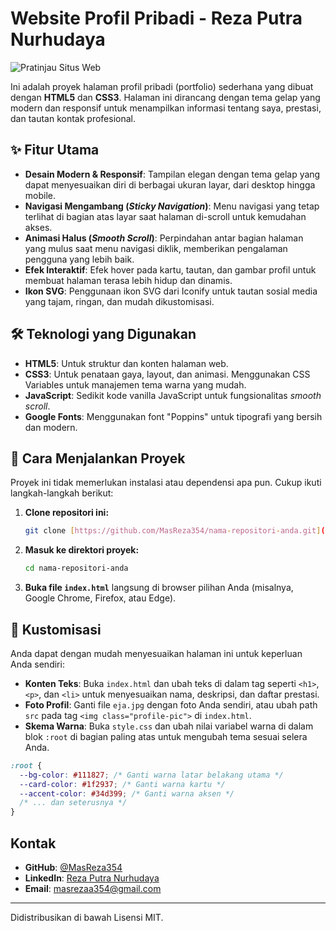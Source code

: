 # Website Profil Pribadi - Reza Putra Nurhudaya

![Pratinjau Situs Web](https://i.imgur.com/uG9Xo03.png)

Ini adalah proyek halaman profil pribadi (portfolio) sederhana yang dibuat dengan **HTML5** dan **CSS3**. Halaman ini dirancang dengan tema gelap yang modern dan responsif untuk menampilkan informasi tentang saya, prestasi, dan tautan kontak profesional.

## ✨ Fitur Utama

-   **Desain Modern & Responsif**: Tampilan elegan dengan tema gelap yang dapat menyesuaikan diri di berbagai ukuran layar, dari desktop hingga mobile.
-   **Navigasi Mengambang (*Sticky Navigation*)**: Menu navigasi yang tetap terlihat di bagian atas layar saat halaman di-scroll untuk kemudahan akses.
-   **Animasi Halus (*Smooth Scroll*)**: Perpindahan antar bagian halaman yang mulus saat menu navigasi diklik, memberikan pengalaman pengguna yang lebih baik.
-   **Efek Interaktif**: Efek hover pada kartu, tautan, dan gambar profil untuk membuat halaman terasa lebih hidup dan dinamis.
-   **Ikon SVG**: Penggunaan ikon SVG dari Iconify untuk tautan sosial media yang tajam, ringan, dan mudah dikustomisasi.

## 🛠️ Teknologi yang Digunakan

-   **HTML5**: Untuk struktur dan konten halaman web.
-   **CSS3**: Untuk penataan gaya, layout, dan animasi. Menggunakan CSS Variables untuk manajemen tema warna yang mudah.
-   **JavaScript**: Sedikit kode vanilla JavaScript untuk fungsionalitas *smooth scroll*.
-   **Google Fonts**: Menggunakan font "Poppins" untuk tipografi yang bersih dan modern.

## 🚀 Cara Menjalankan Proyek

Proyek ini tidak memerlukan instalasi atau dependensi apa pun. Cukup ikuti langkah-langkah berikut:

1.  **Clone repositori ini:**
    ```bash
    git clone [https://github.com/MasReza354/nama-repositori-anda.git](https://github.com/MasReza354/nama-repositori-anda.git)
    ```

2.  **Masuk ke direktori proyek:**
    ```bash
    cd nama-repositori-anda
    ```

3.  **Buka file `index.html`** langsung di browser pilihan Anda (misalnya, Google Chrome, Firefox, atau Edge).

## 🎨 Kustomisasi

Anda dapat dengan mudah menyesuaikan halaman ini untuk keperluan Anda sendiri:

-   **Konten Teks**: Buka `index.html` dan ubah teks di dalam tag seperti `<h1>`, `<p>`, dan `<li>` untuk menyesuaikan nama, deskripsi, dan daftar prestasi.
-   **Foto Profil**: Ganti file `eja.jpg` dengan foto Anda sendiri, atau ubah path `src` pada tag `<img class="profile-pic">` di `index.html`.
-   **Skema Warna**: Buka `style.css` dan ubah nilai variabel warna di dalam blok `:root` di bagian paling atas untuk mengubah tema sesuai selera Anda.

```css
:root {
  --bg-color: #111827; /* Ganti warna latar belakang utama */
  --card-color: #1f2937; /* Ganti warna kartu */
  --accent-color: #34d399; /* Ganti warna aksen */
  /* ... dan seterusnya */
}
```

##  Kontak

-   **GitHub**: [@MasReza354](https://github.com/MasReza354)
-   **LinkedIn**: [Reza Putra Nurhudaya](https://www.linkedin.com/in/reza-putra-nurhudaya)
-   **Email**: [masrezaa354@gmail.com](mailto:masrezaa354@gmail.com)

---

Didistribusikan di bawah Lisensi MIT.
